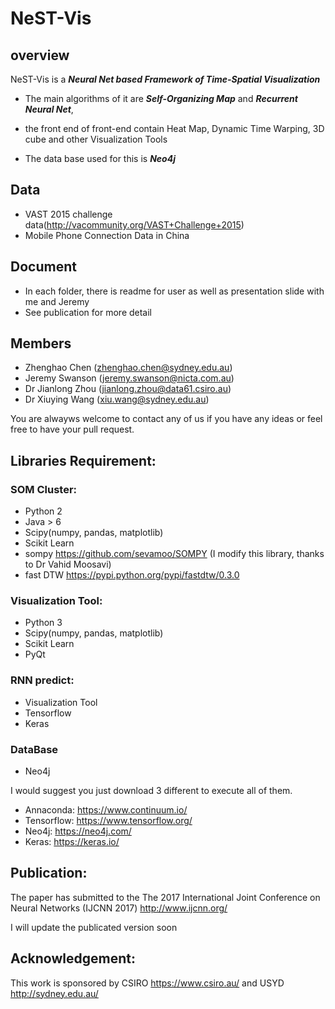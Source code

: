 # NeST-Vis #

## overview
NeST-Vis is a ***Neural Net based Framework of Time-Spatial Visualization***

* The main algorithms of it are ***Self-Organizing Map*** and ***Recurrent Neural Net***,

* the front end of front-end contain Heat Map, Dynamic Time Warping, 3D cube and other Visualization Tools

* The data base used for this is ***Neo4j***

## Data
* VAST 2015 challenge data(http://vacommunity.org/VAST+Challenge+2015)
* Mobile Phone Connection Data in China


## Document

* In each folder, there is readme for user as well as presentation slide with me and Jeremy
* See publication for more detail

## Members
* Zhenghao Chen (zhenghao.chen@sydney.edu.au)
* Jeremy Swanson (jeremy.swanson@nicta.com.au)
* Dr Jianlong Zhou (jianlong.zhou@data61.csiro.au)
* Dr Xiuying Wang (xiu.wang@sydney.edu.au)

You are alwayws welcome to contact any of us if you have any ideas or feel free to have your pull request.

## Libraries Requirement:

### SOM Cluster:
 * Python 2
 * Java > 6
 * Scipy(numpy, pandas, matplotlib)
 * Scikit Learn
 * sompy https://github.com/sevamoo/SOMPY (I modify this library, thanks to Dr Vahid Moosavi)
 * fast DTW https://pypi.python.org/pypi/fastdtw/0.3.0

### Visualization Tool:
 * Python 3
 * Scipy(numpy, pandas, matplotlib)
 * Scikit Learn
 * PyQt

### RNN predict:
 * Visualization Tool
 * Tensorflow
 * Keras

### DataBase
 * Neo4j
  
I would suggest you just download 3 different to execute all of them.
 * Annaconda: https://www.continuum.io/
 * Tensorflow: https://www.tensorflow.org/
 * Neo4j: https://neo4j.com/
 * Keras: https://keras.io/

## Publication:
The paper has submitted to the The 2017 International Joint Conference on Neural Networks (IJCNN 2017)
http://www.ijcnn.org/

I will update the publicated version soon

## Acknowledgement:
This work is sponsored by CSIRO https://www.csiro.au/ and USYD http://sydney.edu.au/
